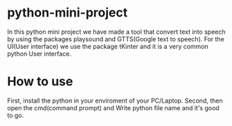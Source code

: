 # python-mini-project

In this python mini project we have made a tool that convert text into speech by using the packages playsound and GTTS(Google text to speech).
For the UI(User interface) we use the package tKinter and it is a very common python User interface.

# How to use 
First, install the python in your enviroment of your PC/Laptop.
Second, then open the cmd(command prompt) and Write python file name and it's good to go.
